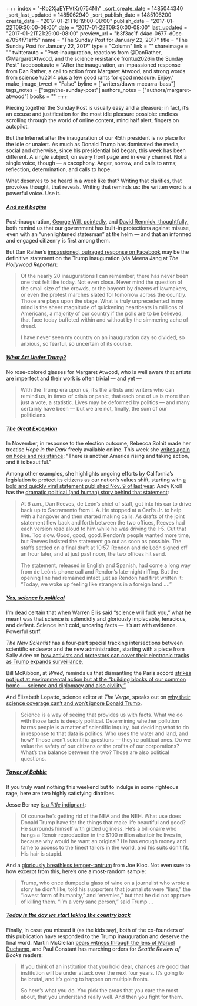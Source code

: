 +++
index = "-Kb2XjaEYFVtKr0754Nh"
_sort_create_date = 1485044340
_sort_last_updated = 1485062940
_sort_publish_date = 1485106200
create_date = "2017-01-21T16:19:00-08:00"
publish_date = "2017-01-22T09:30:00-08:00"
date = "2017-01-22T09:30:00-08:00"
last_updated = "2017-01-21T21:29:00-08:00"
preview_url = "b3f3ac1f-d4ac-0677-d0cc-e7054f71aff5"
name = "The Sunday Post for January 22, 2017"
title = "The Sunday Post for January 22, 2017"
type = "Column"
link = ""
shareimage = ""
twitterauto = "Post-inauguration, reactions from @DanRather, @MargaretAtwood, and the science resistance front\u2026in the Sunday Post"
facebookauto = "After the inauguration, an impassioned response from Dan Rather, a call to action from Margaret Atwood, and strong words from science \u2014 plus a few good rants for good measure. Enjoy."
make_image_tweet = "False"
byline = ["writers/dawn-mccarra-bass"]
tags_notes = ["tags/the-sunday-post"]
authors_notes = ["authors/margaret-atwood"]
books = ""
+++
<p>Piecing together the Sunday Post is usually easy and a pleasure; in fact, it&#8217;s an excuse and justification for the most idle pleasure possible: endless scrolling through the world of online content, mind half alert, fingers on autopilot.</p>

<p>But the Internet after the inauguration of our 45th president is no place for the idle or unalert. As much as Donald Trump has dominated the media, social and otherwise, since his presidential bid began, this week has been different. A single subject, on every front page and in every channel. Not a single voice, though — a cacophony. Anger, sorrow, and calls to arms; reflection, determination, and calls to hope. </p>

<p>What deserves to be heard in a week like that? Writing that clarifies, that provokes thought, that reveals. Writing that reminds us: the written word is a powerful voice. Use it.</p>

<h5><a href="https://www.facebook.com/theDanRather/posts/10158076123200716" title="And so it begins - Dan Rather">And so it begins</a></h5>

<p>Post-inauguration, <a href="https://www.washingtonpost.com/blogs/post-partisan/wp/2017/01/20/a-most-dreadful-inaugural-address/" title=" A most dreadful inaugural address - The Washington Post">George Will, pointedly</a>, and <a href="http://www.newyorker.com/news/news-desk/preserve-protect-and-defend" title="Preserve, Protect, and Defend - The New Yorker">David Remnick, thoughtfully,</a> both remind us that our government has built-in protections against misuse,  even with an &#8220;unenlightened statesman&#8221; at the helm — and that an informed and engaged citizenry is first among them.</p>

<p>But Dan Rather&#8217;s <a href="https://www.facebook.com/theDanRather/posts/10158076123200716" title="And so it begins - Dan Rather">impassioned, outraged response on Facebook</a> may be the definitive statement on the Trump inauguration (via Meena Jang at <em>The Hollywood Reporter</em>):</p>

<blockquote>
<p>Of the nearly 20 inaugurations I can remember, there has never been one that felt like today. Not even close. Never mind the question of the small size of the crowds, or the boycott by dozens of lawmakers, or even the protest marches slated for tomorrow across the country. Those are plays upon the stage. What is truly unprecedented in my mind is the sheer magnitude of quickening heartbeats in millions of Americans, a majority of our country if the polls are to be believed, that face today buffeted within and without by the simmering ache of dread.</p>
<p>I have never seen my country on an inauguration day so divided, so anxious, so fearful, so uncertain of its course.</p>
</blockquote>

<h5><a href="https://www.thenation.com/article/what-art-under-trump/" title="What Art Under Trump? - The Nation">What Art Under Trump?</a></h5>

<p>No rose-colored glasses for Margaret Atwood, who is well aware that artists are imperfect and their work is often trivial — and yet — </p>

<blockquote>
<p>With the Trump era upon us, it’s the artists and writers who can remind us, in times of crisis or panic, that each one of us is more than just a vote, a statistic. Lives may be deformed by politics — and many certainly have been — but we are not, finally, the sum of our politicians. </p>
</blockquote>

<h5><a href="https://story.californiasunday.com/thegreatexception" title="The Great Exception - California Sunday Magazine">The Great Exception</a></h5>

<p>In November, in response to the election outcome, Rebecca Solnit made her treatise <em>Hope in the Dark</em> freely available online. This week she <a href="https://www.theguardian.com/commentisfree/2016/dec/29/america-trump-californian-senate" title="Another, more beautiful America is rising. Trump will be resisted - The Guardian">writes again on hope and resistance</a>: &#8220;There is another America rising and taking action, and it is beautiful.&#8221;</p>

<p>Among other examples, she highlights ongoing efforts by California&#8217;s legislation to protect its citizens as our nation&#8217;s values shift, starting with <a href="http://sd24.senate.ca.gov/news/2016-11-09-joint-statement-california-legislative-leaders-result-presidential-election" title="Joint Statement from California Legislative Leaders on Result of Presidential Election">a bold and quickly viral statement published Nov. 9 of last year</a>. Andy Kroll has the <a href="https://www.theguardian.com/commentisfree/2016/dec/29/america-trump-californian-senate" title="Another, more beautiful America is rising. Trump will be resisted - The Guardian">dramatic political (and human) story behind that statement</a>:</p>

<blockquote>
<p>At 6 a.m., Dan Reeves, de León’s chief of staff, got into his car to drive back up to Sacramento from L.A. He stopped at a Carl’s Jr. to help with a hangover and then started making calls. As drafts of the joint statement flew back and forth between the two offices, Reeves had each version read aloud to him while he was driving the I-5. Cut that line. Too slow. Good, good, good. Rendon’s people wanted more time, but Reeves insisted the statement go out as soon as possible. The staffs settled on a final draft at 10:57. Rendon and de León signed off an hour later, and at just past noon, the two offices hit send.</p>

<p>The statement, released in English and Spanish, had come a long way from de León’s phone call and Rendon’s late-night riffing. But the opening line had remained intact just as Rendon had first written it: “Today, we woke up feeling like strangers in a foreign land ….”</p>
</blockquote>

<h5><a href="http://www.theverge.com/2017/1/19/14258474/trump-inauguration-science-politics-climate-change-vaccines" title="Yes, science is political - The Verge">Yes, science is political</a></h5>

<p>I&#8217;m dead certain that when Warren Ellis said &#8220;science will fuck you,&#8221; what he meant was that science is splendidly and gloriously implacable, tenacious, and defiant. Science isn&#8217;t cold, uncaring facts —  it&#8217;s art with evidence. Powerful stuff.</p>

<p><em>The New Scientist</em> has a four-part special tracking intersections between scientific endeavor and the new administration, starting with a piece from Sally Adee on <a href="https://www.newscientist.com/article/mg23331092-700-whats-the-worst-that-could-happen/" title="How to protest against Trump in his expanded surveillance state - The New Scientist"> how activists and protestors can cover their electronic tracks as Trump expands surveillance.</a></p>

<p>Bill McKibbon, at <em>Wired,</em> reminds us that dismantling the Paris accord <a href="https://www.wired.com/2017/01/stand-up-for-the-climate-and-civilization/" title="It’s Time to Stand Up for the Climate—and for Civilization - Wired">strikes not just at environmental action but at the &#8220;building blocks of our common home — science and diplomacy and also civility.&#8221;</a></p>

<p>And Elizabeth Lopatto, science editor at <em>The Verge</em>, speaks out on <a href="http://www.theverge.com/2017/1/19/14258474/trump-inauguration-science-politics-climate-change-vaccines" title="Yes, science is political - The Verge">why their science coverage can&#8217;t and won&#8217;t ignore Donald Trump</a>.
<blockquote></p>

<p>Science is a way of seeing that provides us with facts. What we do with those facts is deeply political. Determining whether pollution harms people is a matter of scientific inquiry, but deciding what to do in response to that data is politics. Who uses the water and land, and how? Those aren’t scientific questions — they’re political ones. Do we value the safety of our citizens or the profits of our corporations? What’s the balance between the two? Those are also political questions.</p>

<p></blockquote></p>

<h5><a href="http://harpers.org/blog/2017/01/tower-of-babble/" title="Tower of Babble - Harper's Magazine">Tower of Babble</a></h5>

<p>If you truly want nothing this weekend but to indulge in some righteous rage, here are two highly satisfying diatribes.</p>

<p>Jesse Berney <a href="http://www.rollingstone.com/politics/features/welcome-to-donald-trumps-ignorant-america-w462019" title="Welcome to Donald Trump's Ignorant America - Rolling Stone">is a <em>little</em> indignant</a>:
<blockquote>Of course he&#8217;s getting rid of the NEA and the NEH. What use does Donald Trump have for the things that make life beautiful and good? He surrounds himself with gilded ugliness. He&#8217;s a billionaire who hangs a Renoir reproduction in the $100 million abattoir he lives in, because why would he want an original? He has enough money and fame to access to the finest tailors in the world, and his suits don&#8217;t fit. His hair is stupid.</blockquote></p>

<p>And a <a href="http://harpers.org/blog/2017/01/tower-of-babble/" title="Tower of Babble - Harper's Magazine">gloriously breathless temper-tantrum</a> from Joe Kloc. Not even sure to how excerpt from this, here&#8217;s one almost-random sample:</p>

<blockquote>
<p>Trump, who once dumped a glass of wine on a journalist who wrote a story he didn’t like, told his supporters that journalists were “liars,” the “lowest form of humanity,” and “enemies,” but that he did not approve of killing them. “I’m a very sane person,” said Trump ...</p>
</blockquote>

<h5><a href="http://www.seattlereviewofbooks.com/notes/2017/01/20/today-is-the-day-we-start-taking-the-country-back/" title="Today is the day we start taking the country back - The Seattle Review of Books">Today is the day we start taking the country back</a></h5>

<p>Finally, in case you missed it (as the kids say), both of the co-founders of this publication have responded to the Trump inauguration and deserve the final word. Martin McClellan <a href="http://www.seattlereviewofbooks.com/notes/2017/01/20/the-bride-on-our-wedding-day/" title="The Bride, on our wedding day - Seattle Review of Books">bears witness through the lens of Marcel Duchamp,</a> and Paul Constant has marching orders for <em>Seattle Review of Books</em> readers:</p>

<blockquote>
<p>If you think of an institution that you hold dear, chances are good that institution will be under attack over the next four years. It’s going to be brutal, and it’s going to happen on multiple fronts.</p>
<p>So here’s what you do. You pick the areas that you care the most about, that you understand really well. And then you fight for them.</p>
</blockquote>